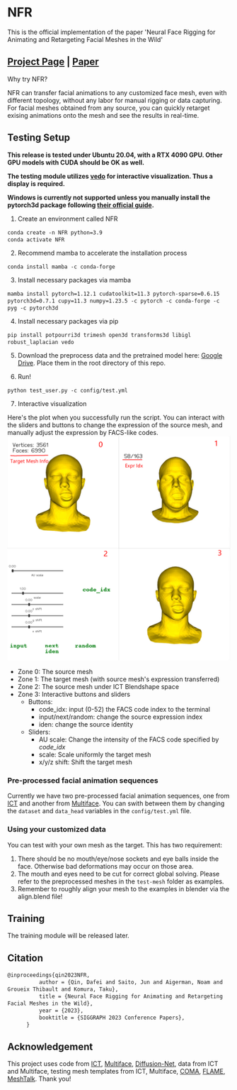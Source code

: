 # NFR

This is the official implementation of the paper 'Neural Face Rigging for Animating and Retargeting Facial Meshes in the Wild'

## [Project Page](https://dafei-qin.github.io/NFR/) | [Paper](https://arxiv.org/abs/2305.08296)

Why try NFR?

NFR can transfer facial animations to any customized face mesh, even with different topology, without any labor for manual rigging or data capturing. For facial meshes obtained from any source, you can quickly retarget exising animations onto the mesh and see the results in real-time.

## Testing Setup

**This release is tested under Ubuntu 20.04, with a RTX 4090 GPU. Other GPU models with CUDA should be OK as well.** 

**The testing module utilizes [vedo](https://vedo.embl.es/) for interactive visualization. Thus a display is required.**

**Windows is currently not supported unless you manually install the pytorch3d package following [their official guide](https://github.com/facebookresearch/pytorch3d/blob/main/INSTALL.md).**

1. Create an environment called NFR
```shell
conda create -n NFR python=3.9
conda activate NFR
```

2. Recommend mamba to accelerate the installation process
```shell
conda install mamba -c conda-forge
```


3. Install necessary packages via mamba
```shell
mamba install pytorch=1.12.1 cudatoolkit=11.3 pytorch-sparse=0.6.15 pytorch3d=0.7.1 cupy=11.3 numpy=1.23.5 -c pytorch -c conda-forge -c pyg -c pytorch3d
```

4. Install necessary packages via pip
```shell
pip install potpourri3d trimesh open3d transforms3d libigl robust_laplacian vedo
```

5. Download the preprocess data and the pretrained model here: [Google Drive](https://drive.google.com/file/d/1cXXeU3AtpoGEVz2mhlWTSG1dEbAtCmD1/view?usp=sharing). Place them in the root directory of this repo.

6. Run!

```shell
python test_user.py -c config/test.yml
```

7. Interactive visualization

Here's the plot when you successfully run the script. You can interact with the sliders and buttons to change the expression of the source mesh, and manually adjust the expression by FACS-like codes.
![](fig/vedo.jpg)

- Zone 0: The source mesh
- Zone 1: The target mesh (with source mesh's expression transferred)
- Zone 2: The source mesh under ICT Blendshape space
- Zone 3: Interactive buttons and sliders
    - Buttons:
        - code_idx: input (0-52) the FACS code index to the terminal
        - input/next/random: change the source expression index
        - iden: change the source identity
    - Sliders:
        - AU scale: Change the intensity of the FACS code specified by *code_idx*
        - scale: Scale uniformly the target mesh
        - x/y/z shift: Shift the target mesh

### Pre-processed facial animation sequences
Currently we have two pre-processed facial animation sequences, one from [ICT](https://github.com/ICT-VGL/ICT-FaceKit) and another from [Multiface](https://github.com/facebookresearch/multiface). You can swith between them by changing the `dataset` and `data_head` variables in the `config/test.yml` file. 

### Using your customized data

You can test with your own mesh as the target. This has two requirement:
1. There should be no mouth/eye/nose sockets and eye balls inside the face. Otherwise bad deformations may occur on those area. 
2. The mouth and eyes need to be cut for correct global solving. Please refer to the preprocessed meshes in the `test-mesh` folder as examples.
3. Remember to roughly align your mesh to the examples in blender via the align.blend file!

## Training

The training module will be released later. 

## Citation


```
@inproceedings{qin2023NFR,
          author = {Qin, Dafei and Saito, Jun and Aigerman, Noam and Groueix Thibault and Komura, Taku},
          title = {Neural Face Rigging for Animating and Retargeting Facial Meshes in the Wild},
          year = {2023},
          booktitle = {SIGGRAPH 2023 Conference Papers},
      }
```

## Acknowledgement

This project uses code from [ICT](https://github.com/ICT-VGL/ICT-FaceKit), [Multiface](https://github.com/facebookresearch/multiface), [Diffusion-Net](https://github.com/nmwsharp/diffusion-net), data from ICT and Multiface, testing mesh templates from ICT, Multiface, [COMA](https://github.com/anuragranj/coma), [FLAME](https://flame.is.tue.mpg.de/), [MeshTalk](https://github.com/facebookresearch/meshtalk). Thank you!